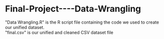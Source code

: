 # Final-Project----Data-Wrangling

"Data Wrangling.R" is the R script file containing the code we used to create our unified dataset.    
"final.csv" is our unified and cleaned CSV dataset file
